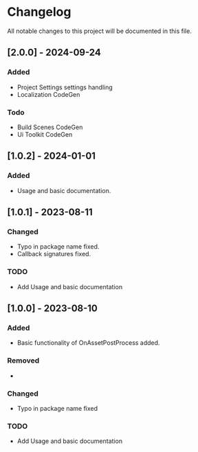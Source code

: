 ﻿# Changelog
All notable changes to this project will be documented in this file.

## [2.0.0] - 2024-09-24
### Added
- Project Settings settings handling
- Localization CodeGen
### Todo
- Build Scenes CodeGen
- Ui Toolkit CodeGen

## [1.0.2] - 2024-01-01
### Added
- Usage and basic documentation.

## [1.0.1] - 2023-08-11
### Changed
- Typo in package name fixed.
- Callback signatures fixed.
### TODO
- Add Usage and basic documentation

## [1.0.0] - 2023-08-10
### Added
- Basic functionality of OnAssetPostProcess added.
### Removed
- 
### Changed
- Typo in package name fixed
### TODO
- Add Usage and basic documentation